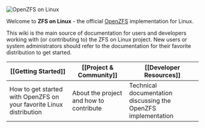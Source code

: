 ![OpenZFS on Linux](http://zfsonlinux.org/images/zfs-linux.png)

Welcome to **ZFS on Linux** - the official [OpenZFS][openzfs] implementation
for Linux.

This wiki is the main source of documentation for users and developers working
with (or contributing to) the ZFS on Linux project.  New users or system
administrators should refer to the documentation for their favorite distribution
to get started.

| [[Getting Started]]          | [[Project & Community]]       | [[Developer Resources]] |
|------------------------------|-------------------------------|------------------------ |
| How to get started with OpenZFS on your favorite Linux distribution | About the project and how to contribute | Technical documentation discussing the OpenZFS implementation |

[website]: http://zfsonlinux.org
[openzfs]: http://open-zfs.org
